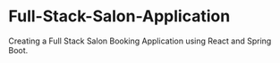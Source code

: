 # Full-Stack-Salon-Application
Creating a Full Stack Salon Booking Application using React and Spring Boot.

